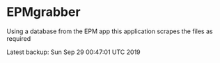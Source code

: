 # EPMgrabber
Using a database from the EPM app this application scrapes the files as required


Latest backup: Sun Sep 29 00:47:01 UTC 2019
